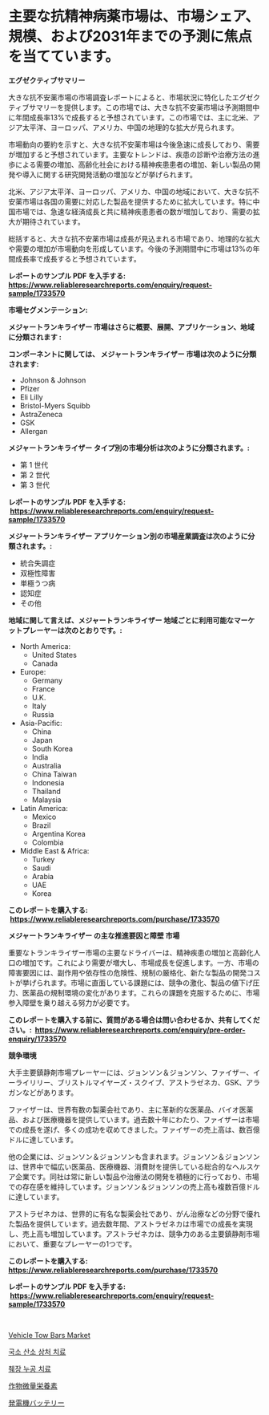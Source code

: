 <p><h1>主要な抗精神病薬市場は、市場シェア、規模、および2031年までの予測に焦点を当てています。</h1></p><p><strong>エグゼクティブサマリー</strong></p>
<p><p>大きな抗不安薬市場の市場調査レポートによると、市場状況に特化したエグゼクティブサマリーを提供します。この市場では、大きな抗不安薬市場は予測期間中に年間成長率13%で成長すると予想されています。この市場では、主に北米、アジア太平洋、ヨーロッパ、アメリカ、中国の地理的な拡大が見られます。</p><p>市場動向の要約を示すと、大きな抗不安薬市場は今後急速に成長しており、需要が増加すると予想されています。主要なトレンドは、疾患の診断や治療方法の進歩による需要の増加、高齢化社会における精神疾患患者の増加、新しい製品の開発や導入に関する研究開発活動の増加などが挙げられます。</p><p>北米、アジア太平洋、ヨーロッパ、アメリカ、中国の地域において、大きな抗不安薬市場は各国の需要に対応した製品を提供するために拡大しています。特に中国市場では、急速な経済成長と共に精神疾患患者の数が増加しており、需要の拡大が期待されています。</p><p>総括すると、大きな抗不安薬市場は成長が見込まれる市場であり、地理的な拡大や需要の増加が市場動向を形成しています。今後の予測期間中に市場は13%の年間成長率で成長すると予想されています。</p></p>
<p><strong>レポートのサンプル PDF を入手する: <a href="https://www.reliableresearchreports.com/enquiry/request-sample/1733570">https://www.reliableresearchreports.com/enquiry/request-sample/1733570</a></strong></p>
<p><strong>市場セグメンテーション:</strong></p>
<p><strong> メジャートランキライザー 市場はさらに概要、展開、アプリケーション、地域に分類されます :</strong></p>
<p><strong>コンポーネントに関しては、 メジャートランキライザー 市場は次のように分類されます: &nbsp;</strong></p>
<p><ul><li>Johnson & Johnson</li><li>Pfizer</li><li>Eli Lilly</li><li>Bristol-Myers Squibb</li><li>AstraZeneca</li><li>GSK</li><li>Allergan</li></ul></p>
<p><strong> メジャートランキライザー タイプ別の市場分析は次のように分類されます。:</strong></p>
<p><ul><li>第 1 世代</li><li>第 2 世代</li><li>第 3 世代</li></ul></p>
<p><strong>レポートのサンプル PDF を入手する: &nbsp;<a href="https://www.reliableresearchreports.com/enquiry/request-sample/1733570">https://www.reliableresearchreports.com/enquiry/request-sample/1733570</a></strong></p>
<p><strong> メジャートランキライザー アプリケーション別の市場産業調査は次のように分類されます。:</strong></p>
<p><ul><li>統合失調症</li><li>双極性障害</li><li>単極うつ病</li><li>認知症</li><li>その他</li></ul></p>
<p><strong>地域に関して言えば、メジャートランキライザー 地域ごとに利用可能なマーケットプレーヤーは次のとおりです。:</strong></p>
<p><ul>
    <li>
        North America:
        <ul>
            <li>United States</li>
            <li>Canada</li>
        </ul>
    </li>
    <li>
        Europe:
        <ul>
            <li>Germany</li>
            <li>France</li>
            <li>U.K.</li>
            <li>Italy</li>
            <li>Russia</li>
        </ul>
    </li>
    <li>
        Asia-Pacific:
        <ul>
            <li>China</li>
            <li>Japan</li>
            <li>South Korea</li>
            <li>India</li>
            <li>Australia</li>
            <li>China Taiwan</li>
            <li>Indonesia</li>
            <li>Thailand</li>
            <li>Malaysia</li>
        </ul>
    </li>
    <li>
        Latin America:
        <ul>
            <li>Mexico</li>
            <li>Brazil</li>
            <li>Argentina Korea</li>
            <li>Colombia</li>
        </ul>
    </li>
    <li>
        Middle East & Africa:
        <ul>
            <li>Turkey</li>
            <li>Saudi</li>
            <li>Arabia</li>
            <li>UAE</li>
            <li>Korea</li>
        </ul>
    </li>
    </ul></p>
<p><strong>このレポートを購入する: &nbsp;<a href="https://www.reliableresearchreports.com/purchase/1733570">https://www.reliableresearchreports.com/purchase/1733570</a></strong></p>
<p><strong>メジャートランキライザー の主な推進要因と障壁 市場</strong></p>
<p><p>重要なトランキライザー市場の主要なドライバーは、精神疾患の増加と高齢化人口の増加です。これにより需要が増大し、市場成長を促進します。一方、市場の障害要因には、副作用や依存性の危険性、規制の厳格化、新たな製品の開発コストが挙げられます。市場に直面している課題には、競争の激化、製品の値下げ圧力、医薬品の規制環境の変化があります。これらの課題を克服するために、市場参入障壁を乗り越える努力が必要です。</p></p>
<p><strong>このレポートを購入する前に、質問がある場合は問い合わせるか、共有してください。:&nbsp; <a href="https://www.reliableresearchreports.com/enquiry/pre-order-enquiry/1733570">https://www.reliableresearchreports.com/enquiry/pre-order-enquiry/1733570</a></strong></p>
<p><strong>競争環境</strong></p>
<p><p>大手主要鎮静剤市場プレーヤーには、ジョンソン＆ジョンソン、ファイザー、イーライリリー、ブリストルマイヤーズ・スクイブ、アストラゼネカ、GSK、アラガンなどがあります。 </p><p>ファイザーは、世界有数の製薬会社であり、主に革新的な医薬品、バイオ医薬品、および医療機器を提供しています。過去数十年にわたり、ファイザーは市場での成長を遂げ、多くの成功を収めてきました。ファイザーの売上高は、数百億ドルに達しています。</p><p>他の企業には、ジョンソン＆ジョンソンも含まれます。ジョンソン＆ジョンソンは、世界中で幅広い医薬品、医療機器、消費財を提供している総合的なヘルスケア企業です。同社は常に新しい製品や治療法の開発を積極的に行っており、市場での存在感を維持しています。ジョンソン＆ジョンソンの売上高も複数百億ドルに達しています。</p><p>アストラゼネカは、世界的に有名な製薬会社であり、がん治療などの分野で優れた製品を提供しています。過去数年間、アストラゼネカは市場での成長を実現し、売上高も増加しています。アストラゼネカは、競争力のある主要鎮静剤市場において、重要なプレーヤーの1つです。</p></p>
<p><strong>このレポートを購入する: &nbsp; <a href="https://www.reliableresearchreports.com/purchase/1733570">https://www.reliableresearchreports.com/purchase/1733570</a></strong></p>
<p><strong>レポートのサンプル PDF を入手する: &nbsp;<a href="https://www.reliableresearchreports.com/enquiry/request-sample/1733570">https://www.reliableresearchreports.com/enquiry/request-sample/1733570</a></strong><strong></strong></p>
<p>&nbsp;</p>
<p><p><a href="https://skillful-vermicelli-b89.notion.site/Vehicle-Tow-Bars-Market-Size-Reflecting-a-Forecast-Till-2031-Market-By-Type-By-Application-and-By--a64ba6ef76af4a5bbbd583f301e4dcaa">Vehicle Tow Bars Market</a></p><p><a href="https://medium.com/@qpfbabw35734906/2024%EB%85%84%EB%B6%80%ED%84%B0-2031%EB%85%84%EA%B9%8C%EC%A7%80%EC%9D%98-%EA%B8%B0%EA%B0%84%EC%9D%84-%EB%8C%80%EC%83%81%EC%9C%BC%EB%A1%9C-%ED%95%9C-%EC%83%81%ED%94%BC%EC%82%B0-%EC%82%B0%EC%86%8C%EC%83%81%EC%B2%98-%EC%B9%98%EB%A3%8C-%EC%8B%9C%EC%9E%A5-%EB%B6%84%EC%84%9D-%EB%B0%8F-%EA%B7%9C%EB%AA%A8-%EC%98%88%EC%B8%A1-c975c89d315f">국소 산소 상처 치료</a></p><p><a href="https://medium.com/@qpfbabw35734906/%EC%97%B0%EA%B5%AC-%EC%A4%91%EC%9D%B8-%EC%B7%8C%EC%9E%A5-%EB%88%84%EC%B6%9C-%EC%B9%98%EB%A3%8C-%EC%8B%9C%EC%9E%A5-%EC%8B%9C%EC%9E%A5-%EC%A0%90%EC%9C%A0%EC%9C%A8-%EC%8B%9C%EC%9E%A5-%EB%8F%99%ED%96%A5-%EB%B0%8F-%EB%AF%B8%EB%9E%98-%EC%84%B1%EC%9E%A5-%ED%83%90%EC%83%89-bc08bab48adf">췌장 누공 치료</a></p><p><a href="https://medium.com/@sheliamoneyz1c4jitzdb7wqt/%E4%BD%9C%E7%89%A9%E5%BE%AE%E9%87%8F%E6%A0%84%E9%A4%8A%E7%B4%A0%E5%B8%82%E5%A0%B4%E3%81%AE%E8%A6%8B%E9%80%9A%E3%81%97-%E5%B8%82%E5%A0%B4%E5%8B%95%E5%90%91-%E6%88%90%E9%95%B7-2024%E5%B9%B4%E3%81%8B%E3%82%892031%E5%B9%B4%E3%81%BE%E3%81%A7%E3%81%AE%E4%BA%88%E6%B8%AC-a2391753274d">作物微量栄養素</a></p><p><a href="https://medium.com/@sheliamoneyz1c4jitzdb7wqt/%E6%AC%A1%E3%81%AE%E6%96%87%E3%82%92%E6%97%A5%E6%9C%AC%E8%AA%9E%E3%81%AB%E7%BF%BB%E8%A8%B3%E3%81%97%E3%81%BE%E3%81%99-%E3%82%B8%E3%82%A7%E3%83%8D%E3%83%AC%E3%83%BC%E3%82%BF%E3%83%BC%E3%83%90%E3%83%83%E3%83%86%E3%83%AA%E3%83%BC%E3%83%9E%E3%83%BC%E3%82%B1%E3%83%83%E3%83%88%E3%81%AE%E5%88%86%E6%9E%90-%E3%82%B0%E3%83%AD%E3%83%BC%E3%83%90%E3%83%AB%E7%94%A3%E6%A5%AD%E3%81%AE%E8%A6%8B%E9%80%9A%E3%81%97%E3%81%A8%E4%BA%88%E6%B8%AC-2024%E5%B9%B4%E3%81%8B%E3%82%892031%E5%B9%B4-28be460bd528">発電機バッテリー</a></p></p>